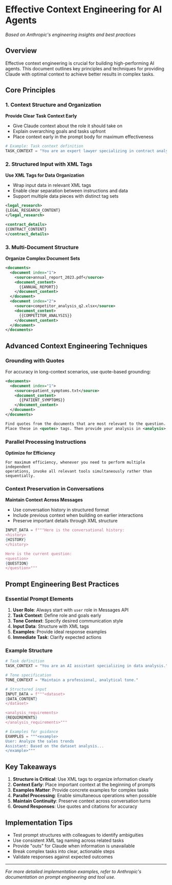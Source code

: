 # Effective Context Engineering for AI Agents

_Based on Anthropic's engineering insights and best practices_

## Overview

Effective context engineering is crucial for building high-performing AI agents. This document outlines key principles and techniques for providing Claude with optimal context to achieve better results in complex tasks.

## Core Principles

### 1. Context Structure and Organization

**Provide Clear Task Context Early**

- Give Claude context about the role it should take on
- Explain overarching goals and tasks upfront
- Place context early in the prompt body for maximum effectiveness

```python
# Example: Task context definition
TASK_CONTEXT = "You are an expert lawyer specializing in contract analysis."
```

### 2. Structured Input with XML Tags

**Use XML Tags for Data Organization**

- Wrap input data in relevant XML tags
- Enable clear separation between instructions and data
- Support multiple data pieces with distinct tag sets

```xml
<legal_research>
{LEGAL_RESEARCH_CONTENT}
</legal_research>

<contract_details>
{CONTRACT_CONTENT}
</contract_details>
```

### 3. Multi-Document Structure

**Organize Complex Document Sets**

```xml
<documents>
  <document index="1">
    <source>annual_report_2023.pdf</source>
    <document_content>
      {{ANNUAL_REPORT}}
    </document_content>
  </document>
  <document index="2">
    <source>competitor_analysis_q2.xlsx</source>
    <document_content>
      {{COMPETITOR_ANALYSIS}}
    </document_content>
  </document>
</documents>
```

## Advanced Context Engineering Techniques

### Grounding with Quotes

For accuracy in long-context scenarios, use quote-based grounding:

```xml
<documents>
  <document index="1">
    <source>patient_symptoms.txt</source>
    <document_content>
      {{PATIENT_SYMPTOMS}}
    </document_content>
  </document>
</documents>

Find quotes from the documents that are most relevant to the question.
Place these in <quotes> tags. Then provide your analysis in <analysis> tags.
```

### Parallel Processing Instructions

**Optimize for Efficiency**

```text
For maximum efficiency, whenever you need to perform multiple independent
operations, invoke all relevant tools simultaneously rather than sequentially.
```

### Context Preservation in Conversations

**Maintain Context Across Messages**

- Use conversation history in structured format
- Include previous context when building on earlier interactions
- Preserve important details through XML structure

```python
INPUT_DATA = f"""Here is the conversational history:
<history>
{HISTORY}
</history>

Here is the current question:
<question>
{QUESTION}
</question>"""
```

## Prompt Engineering Best Practices

### Essential Prompt Elements

1. **User Role**: Always start with `user` role in Messages API
2. **Task Context**: Define role and goals early
3. **Tone Context**: Specify desired communication style
4. **Input Data**: Structure with XML tags
5. **Examples**: Provide ideal response examples
6. **Immediate Task**: Clarify expected actions

### Example Structure

```python
# Task definition
TASK_CONTEXT = "You are an AI assistant specializing in data analysis."

# Tone specification
TONE_CONTEXT = "Maintain a professional, analytical tone."

# Structured input
INPUT_DATA = f"""<dataset>
{DATA_CONTENT}
</dataset>

<analysis_requirements>
{REQUIREMENTS}
</analysis_requirements>"""

# Examples for guidance
EXAMPLES = """<example>
User: Analyze the sales trends
Assistant: Based on the dataset analysis...
</example>"""
```

## Key Takeaways

1. **Structure is Critical**: Use XML tags to organize information clearly
2. **Context Early**: Place important context at the beginning of prompts
3. **Examples Matter**: Provide concrete examples for complex tasks
4. **Parallel Processing**: Enable simultaneous operations when possible
5. **Maintain Continuity**: Preserve context across conversation turns
6. **Ground Responses**: Use quotes and citations for accuracy

## Implementation Tips

- Test prompt structures with colleagues to identify ambiguities
- Use consistent XML tag naming across related tasks
- Provide "outs" for Claude when information is unavailable
- Break complex tasks into clear, actionable steps
- Validate responses against expected outcomes

---

_For more detailed implementation examples, refer to Anthropic's documentation on prompt engineering and tool use._

